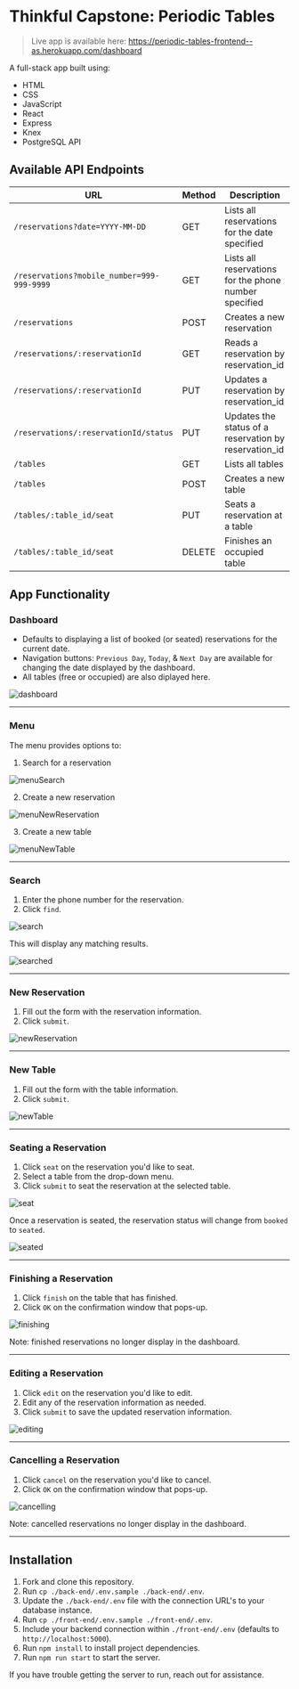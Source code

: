 # Thinkful Capstone: Periodic Tables

> Live app is available here:  https://periodic-tables-frontend--as.herokuapp.com/dashboard

A full-stack app built using:
- HTML
- CSS
- JavaScript
- React
- Express
- Knex
- PostgreSQL API

## Available API Endpoints

| URL | Method | Description |
| ---------------- | ----- | ---------------------------------------------------------------- |
| `/reservations?date=YYYY-MM-DD` | GET | Lists all reservations for the date specified |
| `/reservations?mobile_number=999-999-9999` | GET | Lists all reservations for the phone number specified |
| `/reservations` | POST | Creates a new reservation |
| `/reservations/:reservationId` | GET | Reads a reservation by reservation_id |
| `/reservations/:reservationId` | PUT | Updates a reservation by reservation_id |
| `/reservations/:reservationId/status` | PUT | Updates the status of a reservation by reservation_id  |
| `/tables` | GET | Lists all tables |
| `/tables` | POST | Creates a new table |
| `/tables/:table_id/seat` | PUT | Seats a reservation at a table |
| `/tables/:table_id/seat` | DELETE | Finishes an occupied table |

## App Functionality

### Dashboard

- Defaults to displaying a list of booked (or seated) reservations for the current date.  
- Navigation buttons: `Previous Day`, `Today`, & `Next Day` are available for changing the date displayed by the dashboard.
- All tables (free or occupied) are also diplayed here.

![dashboard](./screenshots/dashboard.png)

---

### Menu

The menu provides options to:
1. Search for a reservation

![menuSearch](./screenshots/menuSearch.png)

2. Create a new reservation 

![menuNewReservation](./screenshots/menuNewReservation.png)

3. Create a new table

![menuNewTable](./screenshots/menuNewTable.png)

---

### Search

1. Enter the phone number for the reservation.
1. Click `find`.

![search](./screenshots/search.png)

This will display any matching results.

![searched](./screenshots/searched.png)

---

### New Reservation

1. Fill out the form with the reservation information.
1. Click `submit`.

![newReservation](./screenshots/newReservation.png)

---

### New Table

1. Fill out the form with the table information.
1. Click `submit`.

![newTable](./screenshots/newTable.png)

---

### Seating a Reservation

1. Click `seat` on the reservation you'd like to seat.
1. Select a table from the drop-down menu.
1. Click `submit` to seat the reservation at the selected table.

![seat](./screenshots/seat.png)

Once a reservation is seated, the reservation status will change from `booked` to `seated`.

![seated](./screenshots/seated.png)

---

### Finishing a Reservation

1. Click `finish` on the table that has finished.
1. Click `OK` on the confirmation window that pops-up.

![finishing](./screenshots/finishing.png)

Note: finished reservations no longer display in the dashboard.

---

### Editing a Reservation

1. Click `edit` on the reservation you'd like to edit.
1. Edit any of the reservation information as needed.
1. Click `submit` to save the updated reservation information.

![editing](./screenshots/editing.png)

---

### Cancelling a Reservation

1. Click `cancel` on the reservation you'd like to cancel.
1. Click `OK` on the confirmation window that pops-up.

![cancelling](./screenshots/cancelling.png)

Note: cancelled reservations no longer display in the dashboard.

---

## Installation

1. Fork and clone this repository.
1. Run `cp ./back-end/.env.sample ./back-end/.env`.
1. Update the `./back-end/.env` file with the connection URL's to your database instance.
1. Run `cp ./front-end/.env.sample ./front-end/.env`.
1. Include your backend connection within `./front-end/.env` (defaults to `http://localhost:5000`).
1. Run `npm install` to install project dependencies.
1. Run `npm run start` to start the server.

If you have trouble getting the server to run, reach out for assistance.
